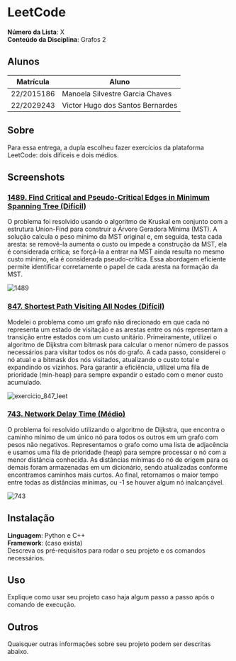 # LeetCode

**Número da Lista**: X<br>
**Conteúdo da Disciplina**: Grafos 2<br>

## Alunos
|Matrícula | Aluno |
| -- | -- |
| 22/2015186  |  Manoela Silvestre Garcia Chaves |
| 22/2029243  |  Victor Hugo dos Santos Bernardes |

## Sobre 
Para essa entrega, a dupla escolheu fazer exercícios da plataforma LeetCode: dois difíceis e dois médios. 

## Screenshots
### [1489. Find Critical and Pseudo-Critical Edges in Minimum Spanning Tree (Difícil)](https://leetcode.com/problems/find-critical-and-pseudo-critical-edges-in-minimum-spanning-tree/description/)

O problema foi resolvido usando o algoritmo de Kruskal em conjunto com a estrutura Union-Find para construir a Árvore Geradora Mínima (MST). A solução calcula o peso mínimo da MST original e, em seguida, testa cada aresta: se removê-la aumenta o custo ou impede a construção da MST, ela é considerada crítica; se forçá-la a entrar na MST ainda resulta no mesmo custo mínimo, ela é considerada pseudo-crítica. Essa abordagem eficiente permite identificar corretamente o papel de cada aresta na formação da MST.

![1489](https://github.com/user-attachments/assets/0264e4c1-560d-4c0d-9da1-0034c6c84666)

### [847. Shortest Path Visiting All Nodes (Difícil)](https://leetcode.com/problems/shortest-path-visiting-all-nodes/description/)

Modelei o problema como um grafo não direcionado em que cada nó representa um estado de visitação e as arestas entre os nós representam a transição entre estados com um custo unitário. Primeiramente, utilizei o algoritmo de Dijkstra com bitmask para calcular o menor número de passos necessários para visitar todos os nós do grafo. A cada passo, considerei o nó atual e a bitmask dos nós visitados, atualizando o custo total e expandindo os vizinhos. Para garantir a eficiência, utilizei uma fila de prioridade (min-heap) para sempre expandir o estado com o menor custo acumulado.

![exercicio_847_leet](https://github.com/user-attachments/assets/6baf3416-a5d5-4f2f-851f-f78979a14839)

### [743. Network Delay Time (Médio)](https://leetcode.com/problems/network-delay-time/description/)

O problema foi resolvido utilizando o algoritmo de Dijkstra, que encontra o caminho mínimo de um único nó para todos os outros em um grafo com pesos não negativos. Representamos o grafo como uma lista de adjacência e usamos uma fila de prioridade (heap) para sempre processar o nó com a menor distância conhecida. As distâncias mínimas do nó de origem para os demais foram armazenadas em um dicionário, sendo atualizadas conforme encontramos caminhos mais curtos. Ao final, retornamos o maior tempo entre todas as distâncias mínimas, ou -1 se houver algum nó inalcançável.

![743](https://github.com/user-attachments/assets/1571851f-6b49-4664-9e75-30354e9d2a4d)

## Instalação 
**Linguagem**: Python e C++<br>
**Framework**: (caso exista)<br>
Descreva os pré-requisitos para rodar o seu projeto e os comandos necessários.

## Uso 
Explique como usar seu projeto caso haja algum passo a passo após o comando de execução.

## Outros 
Quaisquer outras informações sobre seu projeto podem ser descritas abaixo.




